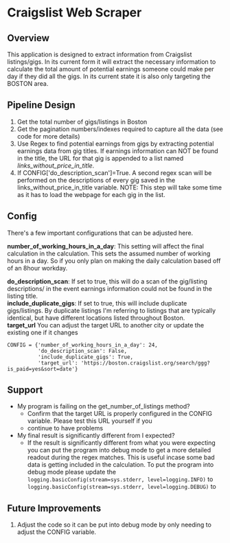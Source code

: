 # Craigslist Web Scraper
 
## Overview 
This application is designed to extract information from Craigslist listings/gigs.
In its current form it will extract the necessary information to calculate the total amount of 
potential earnings someone could make per day if they did all the gigs. In its current state it is 
also only targeting the BOSTON area.


## Pipeline Design
1. Get the total number of gigs/listings in Boston
2. Get the pagination numbers/indexes required to capture all the data (see code for more details)
3. Use Regex to find potential earnings from gigs by extracting potential earnings data from gig titles.
   If earnings information can NOT be found in the title, the URL for that gig is appended to a 
   list named _links_without_price_in_title_.
4. If CONFIG['do_description_scan']=True. A second regex scan will be performed on the descriptions of every 
   gig saved in the links_without_price_in_title variable. NOTE: This step will take some time as it has to load the 
   webpage for each gig in the list. 


## Config
There's a few important configurations that can be adjusted here. 

 **number_of_working_hours_in_a_day**: This setting will 
affect the final calculation in the calculation. 
 This sets the assumed number of working hours in a day. So if you only plan on
 making the daily calculation based off of an 8hour workday.

**do_description_scan**: If set to true, this will do a scan of the gig/listing descriptions/ 
                         in the event earnings information could not be found in the listing title.  
**include_duplicate_gigs**: If set to true, this will include duplicate gigs/listings. 
                            By duplicate listings I'm referring to 
                            listings that are typically identical, but have different locations listed throughout Boston.  
**target_url** You can adjust the target URL to another city or update the existing one if it changes
 

```
CONFIG = {'number_of_working_hours_in_a_day': 24,
          'do_description_scan': False,
          'include_duplicate_gigs': True,
          'target_url': 'https://boston.craigslist.org/search/ggg?is_paid=yes&sort=date'}
```

## Support
* My program is failing on the get_number_of_listings method? 
  * Confirm that the target URL is properly configured in the CONFIG variable. Please test this URL yourself if you 
  * continue to have problems
* My final result is significantly different from I expected?
  * If the result is significantly different from what you were expecting you can put the program into 
    debug mode to get a more detailed readout during the regex matches. This is useful incase some bad data is getting 
    included in the calculation. To put the program into debug mode please update the 
    ```logging.basicConfig(stream=sys.stderr, level=logging.INFO)``` to 
   ```logging.basicConfig(stream=sys.stderr, level=logging.DEBUG)``` to 

## Future Improvements
1. Adjust the code so it can be put into debug mode by only needing to adjust the CONFIG variable. 